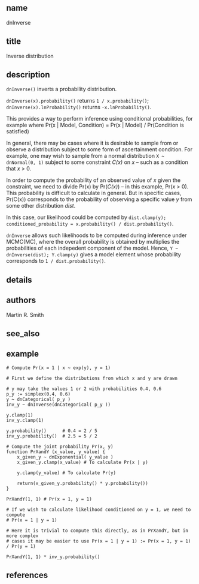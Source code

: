 ## name
dnInverse

## title
Inverse distribution 

## description
`dnInverse()` inverts a probability distribution.

`dnInverse(x).probability()` returns `1 / x.probability()`; 
`dnInverse(x).lnProbability()` returns `-x.lnProbability()`.

This provides a way to perform inference using conditional probabilities,
for example where 
Pr(x | Model, Condition) = Pr(x | Model) / Pr(Condition is satisfied)

In general, there may be cases where it is desirable to sample from or 
observe a distribution subject to some form of ascertainment condition.
For example, one may wish to sample from a normal distribution 
`X ~ dnNormal(0, 1)` subject to some constraint _C(x)_ on _x_ – such
as a condition that _x_ > 0.

In order to compute the probability of an observed value of _x_ given
the constraint, we need to divide Pr(x) by Pr(_C(x)_) – in this example,
Pr(_x_ > 0).  This probability is difficult to calculate in general.
But in specific cases, Pr(C(x)) corresponds to the probability of observing
a specific value _y_ from some other distribution _dist_.

In this case, our likelihood could be computed by 
`dist.clamp(y); conditioned_probability = x.probability() / dist.probability()`.

`dnInverse` allows such likelihoods to be computed during inference under MCMC(MC),
where the overall probability is obtained by multiplies the probabilities of each
indepedent component of the model.
Hence, `Y ~ dnInverse(dist); Y.clamp(y)` gives a model element whose probability
corresponds to `1 / dist.probability()`.

## details
## authors
Martin R. Smith

## see_also
## example
```
# Compute Pr(x = 1 | x ~ exp(y), y = 1)

# First we define the distributions from which x and y are drawn

# y may take the values 1 or 2 with probabilities 0.4, 0.6
p_y := simplex(0.4, 0.6)
y ~ dnCategorical( p_y )
inv_y ~ dnInverse(dnCategorical( p_y ))

y.clamp(1)
inv_y.clamp(1)

y.probability()      # 0.4 = 2 / 5
inv_y.probability()  # 2.5 = 5 / 2

# Compute the joint probability Pr(x, y)
function PrXandY (x_value, y_value) {
    x_given_y ~ dnExponential( y_value )
    x_given_y.clamp(x_value) # To calculate Pr(x | y)

    y.clamp(y_value) # To calculate Pr(y)

    return(x_given_y.probability() * y.probability())
}

PrXandY(1, 1) # Pr(x = 1, y = 1)

# If we wish to calculate likelihood conditioned on y = 1, we need to compute
# Pr(x = 1 | y = 1)

# Here it is trivial to compute this directly, as in PrXandY, but in more complex
# cases it may be easier to use Pr(x = 1 | y = 1) := Pr(x = 1, y = 1) / Pr(y = 1)

PrXandY(1, 1) * inv_y.probability()
```

## references
